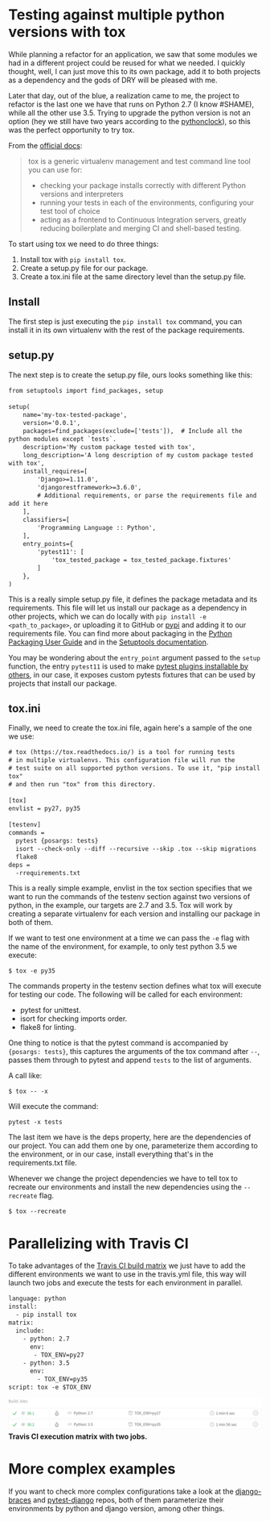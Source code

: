 # Testing against multiple python versions with tox

While planning a refactor for an application, we saw that some modules we had
in a different project could be reused for what we needed. I quickly thought,
well, I can just move this to its own package, add it to both projects as a
dependency and the gods of DRY will be pleased with me.

Later that day, out of the blue, a realization came to me, the project to
refactor is the last one we have that runs on Python 2.7 (I know #SHAME),
while all the other use 3.5. Trying to upgrade the python version is
not an option (hey we still have two years according to the
[pythonclock](https://pythonclock.org/)), so this was the perfect opportunity to
try tox.

From the [official docs](https://tox.readthedocs.io/en/latest/):

> tox is a generic virtualenv management and test command line tool you can use for:
>
> - checking your package installs correctly with different Python versions and interpreters
> - running your tests in each of the environments, configuring your test tool of choice
> - acting as a frontend to Continuous Integration servers, greatly reducing boilerplate and merging CI and shell-based testing.

To start using tox we need to do three things:

1. Install tox with `pip install tox`.
2. Create a setup.py file for our package.
3. Create a tox.ini file at the same directory level than the setup.py file.

## Install
The first step is just executing the `pip install tox` command, you can install
it in its own virtualenv with the rest of the package requirements.

## setup.py

The next step is to create the setup.py file, ours looks something like this:

```
from setuptools import find_packages, setup

setup(
    name='my-tox-tested-package',
    version='0.0.1',
    packages=find_packages(exclude=['tests']),  # Include all the python modules except `tests`.
    description='My custom package tested with tox',
    long_description='A long description of my custom package tested with tox',
    install_requires=[
        'Django>=1.11.0',
        'djangorestframework>=3.6.0',
        # Additional requirements, or parse the requirements file and add it here
    ],
    classifiers=[
        'Programming Language :: Python',
    ],
    entry_points={
        'pytest11': [
            'tox_tested_package = tox_tested_package.fixtures'
        ]
    },
)
```

This is a really simple setup.py file, it defines the package metadata and
its requirements. This file will let us install our package as a dependency
in other projects, which we can do locally with `pip install -e <path_to_package>`,
or uploading it to GitHub or [pypi](https://pypi.python.org/pypi) and adding it
to our requirements file. You can find more about packaging in the
[Python Packaging User Guide](https://packaging.python.org/) and in the
[Setuptools documentation](https://setuptools.readthedocs.io/en/latest/index.html).

You may be wondering about the `entry_point` argument passed to the `setup` function,
the entry `pytest11` is used to make
[pytest plugins installable by others](https://docs.pytest.org/en/latest/writing_plugins.html#making-your-plugin-installable-by-others),
in our case, it exposes custom pytests fixtures that can be used by projects that install our package.

## tox.ini

Finally, we need to create the tox.ini file, again here's a sample of the one we
use:

```
# tox (https://tox.readthedocs.io/) is a tool for running tests
# in multiple virtualenvs. This configuration file will run the
# test suite on all supported python versions. To use it, "pip install tox"
# and then run "tox" from this directory.

[tox]
envlist = py27, py35

[testenv]
commands =
  pytest {posargs: tests}
  isort --check-only --diff --recursive --skip .tox --skip migrations
  flake8
deps =
  -rrequirements.txt
```

This is a really simple example, envlist in the tox section specifies that
we want to run the commands of the testenv section against two versions of
python, in the example, our targets are 2.7 and 3.5. Tox will work by creating
a separate virtualenv for each version and installing our package in both of them.

If we want to test one environment at a time we can pass the `-e` flag
with the name of the environment, for example, to only test python 3.5 we
execute:

```
$ tox -e py35
```

The commands property in the testenv section defines what tox will execute for
testing our code. The following will be called for each environment:

- pytest for unittest.
- isort for checking imports order.
- flake8 for linting.

One thing to notice is that the pytest command is accompanied by
`{posargs: tests}`, this captures the arguments of the tox command after
`--`, passes them through to pytest and append `tests` to the list of arguments.

A call like:

```
$ tox -- -x
```

Will execute the command:

```
pytest -x tests
```

The last item we have is the deps property, here are the dependencies of
our project. You can add them one by one, parameterize them according to the
environment, or in our case, install everything that's in the
requirements.txt file.

Whenever we change the project dependencies we have to tell tox to recreate our
environments and install the new dependencies using the `--recreate` flag.

```
$ tox --recreate
```

# Parallelizing with Travis CI

To take advantages of the
[Travis CI build matrix](https://docs.travis-ci.com/user/customizing-the-build/#Build-Matrix)
we just have to add the different environments we want to use in the
travis.yml file, this way will launch two jobs and execute the tests for each
environment in parallel.

```
language: python
install:
  - pip install tox
matrix:
  include:
    - python: 2.7
      env:
       - TOX_ENV=py27
    - python: 3.5
      env:
        - TOX_ENV=py35
script: tox -e $TOX_ENV
```

![travis](travis.png)
**Travis CI execution matrix with two jobs.**

# More complex examples

If you want to check more complex configurations take a look at the
[django-braces](https://github.com/brack3t/django-braces/blob/master/tox.ini)
and [pytest-django](https://github.com/pytest-dev/pytest-django/blob/master/tox.ini)
repos, both of them parameterize their environments by python and django
version, among other things.
